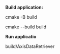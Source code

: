 **Build application:**

cmake -B build

cmake --build build

**Run applicatio**

build/AxisDataRetriever <config file>
